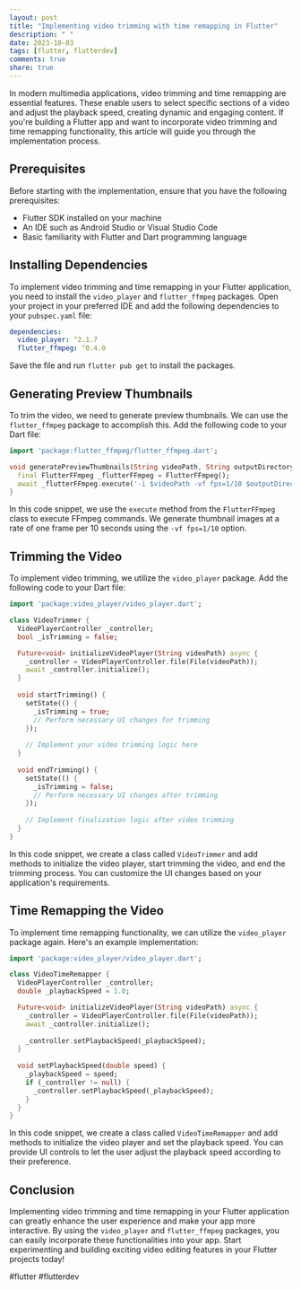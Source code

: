 ```yaml
---
layout: post
title: "Implementing video trimming with time remapping in Flutter"
description: " "
date: 2023-10-03
tags: [flutter, flutterdev]
comments: true
share: true
---
```


In modern multimedia applications, video trimming and time remapping are essential features. These enable users to select specific sections of a video and adjust the playback speed, creating dynamic and engaging content. If you're building a Flutter app and want to incorporate video trimming and time remapping functionality, this article will guide you through the implementation process.

## Prerequisites

Before starting with the implementation, ensure that you have the following prerequisites:

- Flutter SDK installed on your machine
- An IDE such as Android Studio or Visual Studio Code
- Basic familiarity with Flutter and Dart programming language

## Installing Dependencies

To implement video trimming and time remapping in your Flutter application, you need to install the `video_player` and `flutter_ffmpeg` packages. Open your project in your preferred IDE and add the following dependencies to your `pubspec.yaml` file:

```yaml
dependencies:
  video_player: ^2.1.7
  flutter_ffmpeg: ^0.4.0
```

Save the file and run `flutter pub get` to install the packages.

## Generating Preview Thumbnails

To trim the video, we need to generate preview thumbnails. We can use the `flutter_ffmpeg` package to accomplish this. Add the following code to your Dart file:

```dart
import 'package:flutter_ffmpeg/flutter_ffmpeg.dart';

void generatePreviewThumbnails(String videoPath, String outputDirectory) async {
  final FlutterFFmpeg _flutterFFmpeg = FlutterFFmpeg();
  await _flutterFFmpeg.execute('-i $videoPath -vf fps=1/10 $outputDirectory/thumb%03d.jpg');
}
```

In this code snippet, we use the `execute` method from the `FlutterFFmpeg` class to execute FFmpeg commands. We generate thumbnail images at a rate of one frame per 10 seconds using the `-vf fps=1/10` option.

## Trimming the Video

To implement video trimming, we utilize the `video_player` package. Add the following code to your Dart file:

```dart
import 'package:video_player/video_player.dart';

class VideoTrimmer {
  VideoPlayerController _controller;
  bool _isTrimming = false;

  Future<void> initializeVideoPlayer(String videoPath) async {
    _controller = VideoPlayerController.file(File(videoPath));
    await _controller.initialize();
  }
  
  void startTrimming() {
    setState(() {
      _isTrimming = true;
      // Perform necessary UI changes for trimming
    });
    
    // Implement your video trimming logic here
  }
  
  void endTrimming() {
    setState(() {
      _isTrimming = false;
      // Perform necessary UI changes after trimming
    });
    
    // Implement finalization logic after video trimming
  }
}
```

In this code snippet, we create a class called `VideoTrimmer` and add methods to initialize the video player, start trimming the video, and end the trimming process. You can customize the UI changes based on your application's requirements.

## Time Remapping the Video

To implement time remapping functionality, we can utilize the `video_player` package again. Here's an example implementation:

```dart
import 'package:video_player/video_player.dart';

class VideoTimeRemapper {
  VideoPlayerController _controller;
  double _playbackSpeed = 1.0;

  Future<void> initializeVideoPlayer(String videoPath) async {
    _controller = VideoPlayerController.file(File(videoPath));
    await _controller.initialize();
    
    _controller.setPlaybackSpeed(_playbackSpeed);
  }
  
  void setPlaybackSpeed(double speed) {
    _playbackSpeed = speed;
    if (_controller != null) {
      _controller.setPlaybackSpeed(_playbackSpeed);
    }
  }
}
```

In this code snippet, we create a class called `VideoTimeRemapper` and add methods to initialize the video player and set the playback speed. You can provide UI controls to let the user adjust the playback speed according to their preference.

## Conclusion

Implementing video trimming and time remapping in your Flutter application can greatly enhance the user experience and make your app more interactive. By using the `video_player` and `flutter_ffmpeg` packages, you can easily incorporate these functionalities into your app. Start experimenting and building exciting video editing features in your Flutter projects today!

#flutter #flutterdev